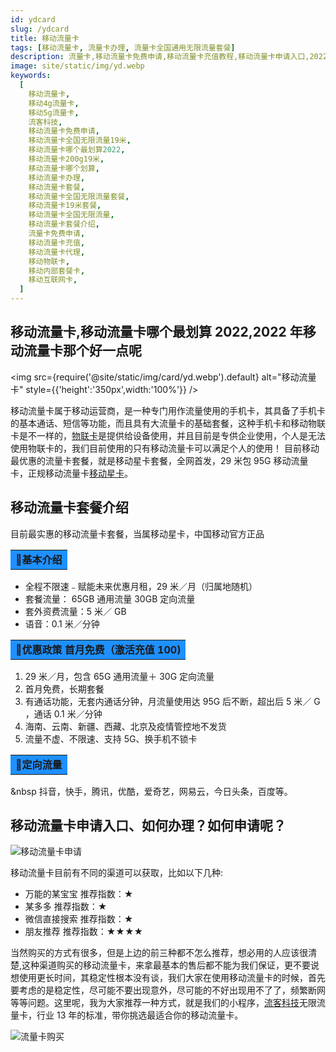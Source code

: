 ```yaml
---
id: ydcard
slug: /ydcard
title: 移动流量卡
tags: [移动流量卡, 流量卡办理, 流量卡全国通用无限流量套餐]
description: 流量卡,移动流量卡免费申请,移动流量卡充值教程,移动流量卡申请入口,2022年移动流量卡免费申请
image: site/static/img/yd.webp
keywords:
  [
    移动流量卡,
    移动4g流量卡,
    移动5g流量卡,
    流客科技,
    移动流量卡免费申请,
    移动流量卡全国无限流量19米,
    移动流量卡哪个最划算2022,
    移动流量卡200g19米,
    移动流量卡哪个划算,
    移动流量卡办理,
    移动流量卡套餐,
    移动流量卡全国无限流量套餐,
    移动流量卡19米套餐,
    移动流量卡全国无限流量,
    移动流量卡套餐介绍,
    流量卡免费申请,
    移动流量卡充值,
    移动流量卡代理,
    移动物联卡,
    移动内部套餐卡,
    移动互联网卡,
  ]
---
```


## 移动流量卡,移动流量卡哪个最划算 2022,2022 年移动流量卡那个好一点呢

<img
src={require('@site/static/img/card/yd.webp').default}
alt="移动流量卡"
style={{'height':'350px',width:'100%'}}
/>

移动流量卡属于移动运营商，是一种专门用作流量使用的手机卡，其具备了手机卡的基本通话、短信等功能，而且具有大流量卡的基础套餐，这种手机卡和移动物联卡是不一样的，[物联卡](https://baike.baidu.com/item/%E7%89%A9%E8%81%94%E5%8D%A1)是提供给设备使用，并且目前是专供企业使用，个人是无法使用物联卡的，我们目前使用的只有移动流量卡可以满足个人的使用！
目前移动最优惠的流量卡套餐，就是移动星卡套餐，全网首发，29 米包 95G 移动流量卡，正规移动流量卡[移动星卡](/hot/xingka)。

## 移动流量卡套餐介绍

目前最实惠的移动流量卡套餐，当属移动星卡，中国移动官方正品

<table>
  <tr>
    <td bgcolor="#1E90FF"><strong>&#128226;基本介绍</strong></td>
  </tr>
</table>

- 全程不限速﹣赋能未来优惠月租，29 米／月（归属地随机）
- 套餐流量： 65GB 通用流量 30GB 定向流量
- 套外资费流量：5 米／ GB
- 语音：0.1 米／分钟

<table>
  <tr>
    <td bgcolor="#1E90FF"><strong>&#128226;优惠政策 首月免费（激活充值 100)</strong></td>
  </tr>
</table>

1. 29 米／月，包含 65G 通用流量＋ 30G 定向流量
2. 首月免费，长期套餐
3. 有通话功能，无套内通话分钟，月流量使用达 95G 后不断，超出后 5 米／ G ，通话 0.1 米／分钟
4. 海南、云南、新疆、西藏、北京及疫情管控地不发货
5. 流量不虚、不限速、支持 5G、换手机不锁卡

<table>
  <tr>
    <td bgcolor="#1E90FF"><strong>&#128226;定向流量</strong></td>
  </tr>
</table>

&nbsp 抖音，快手，腾讯，优酷，爱奇艺，网易云，今日头条，百度等。

## 移动流量卡申请入口、如何办理？如何申请呢？

![移动流量卡申请](https://s3.bmp.ovh/imgs/2022/05/07/015abe6d1163230e.png)

移动流量卡目前有不同的渠道可以获取，比如以下几种:

- 万能的某宝宝 推荐指数：★
- 某多多 推荐指数：★
- 微信直接搜索 推荐指数：★
- 朋友推荐 推荐指数：★★★★

当然购买的方式有很多，但是上边的前三种都不怎么推荐，想必用的人应该很清楚,这种渠道购买的移动流量卡，来拿最基本的售后都不能为我们保证，更不要说想使用更长时间，其稳定性根本没有谈，我们大家在使用移动流量卡的时候，首先要考虑的是稳定性，尽可能不要出现意外，尽可能的不好出现用不了了，频繁断网等等问题。这里呢，我为大家推荐一种方式，就是我们的小程序，[流客科技](https://www.liuketh.cn)无限流量卡，行业 13 年的标准，带你挑选最适合你的移动流量卡。

![流量卡购买](@site/static/img/card/shop.webp)
